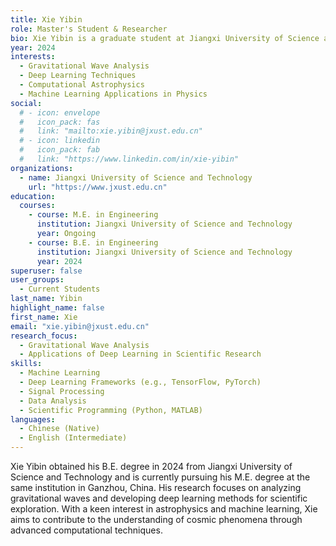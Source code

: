 ```yaml
---
title: Xie Yibin
role: Master's Student & Researcher
bio: Xie Yibin is a graduate student at Jiangxi University of Science and Technology with a strong interest in gravitational wave analysis and deep learning techniques. He is dedicated to advancing research in computational methods for astrophysical phenomena.
year: 2024
interests:
  - Gravitational Wave Analysis
  - Deep Learning Techniques
  - Computational Astrophysics
  - Machine Learning Applications in Physics
social:
  # - icon: envelope
  #   icon_pack: fas
  #   link: "mailto:xie.yibin@jxust.edu.cn"
  # - icon: linkedin
  #   icon_pack: fab
  #   link: "https://www.linkedin.com/in/xie-yibin"
organizations:
  - name: Jiangxi University of Science and Technology
    url: "https://www.jxust.edu.cn"
education:
  courses:
    - course: M.E. in Engineering
      institution: Jiangxi University of Science and Technology
      year: Ongoing
    - course: B.E. in Engineering
      institution: Jiangxi University of Science and Technology
      year: 2024
superuser: false
user_groups:
  - Current Students
last_name: Yibin
highlight_name: false
first_name: Xie
email: "xie.yibin@jxust.edu.cn"
research_focus:
  - Gravitational Wave Analysis
  - Applications of Deep Learning in Scientific Research
skills:
  - Machine Learning
  - Deep Learning Frameworks (e.g., TensorFlow, PyTorch)
  - Signal Processing
  - Data Analysis
  - Scientific Programming (Python, MATLAB)
languages:
  - Chinese (Native)
  - English (Intermediate)
---
```


Xie Yibin obtained his B.E. degree in 2024 from Jiangxi University of Science and Technology and is currently pursuing his M.E. degree at the same institution in Ganzhou, China. His research focuses on analyzing gravitational waves and developing deep learning methods for scientific exploration. With a keen interest in astrophysics and machine learning, Xie aims to contribute to the understanding of cosmic phenomena through advanced computational techniques.
